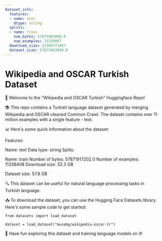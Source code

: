 ```yaml
---
dataset_info:
  features:
  - name: text
    dtype: string
  splits:
  - name: train
    num_bytes: 57873983898.0
    num_examples: 11339007
  download_size: 32369771967
  dataset_size: 57873983898.0
---
```

# Wikipedia and OSCAR Turkish Dataset

👋 Welcome to the "Wikipedia and OSCAR Turkish" Huggingface Repo!

📚 This repo contains a Turkish language dataset generated by merging Wikipedia and OSCAR cleaned Common Crawl. The dataset contains over 11 million examples with a single feature - text.

📊 Here's some quick information about the dataset:

Features:

Name: text
Data type: string
Splits:

Name: train
Number of bytes: 57871917202.0
Number of examples: 11338408
Download size: 32.3 GB

Dataset size: 57.8 GB

🔍 This dataset can be useful for natural language processing tasks in Turkish language.

📥 To download the dataset, you can use the Hugging Face Datasets library. Here's some sample code to get started:

    from datasets import load_dataset

    dataset = load_dataset("musabg/wikipedia-oscar-tr")

🤖 Have fun exploring this dataset and training language models on it!